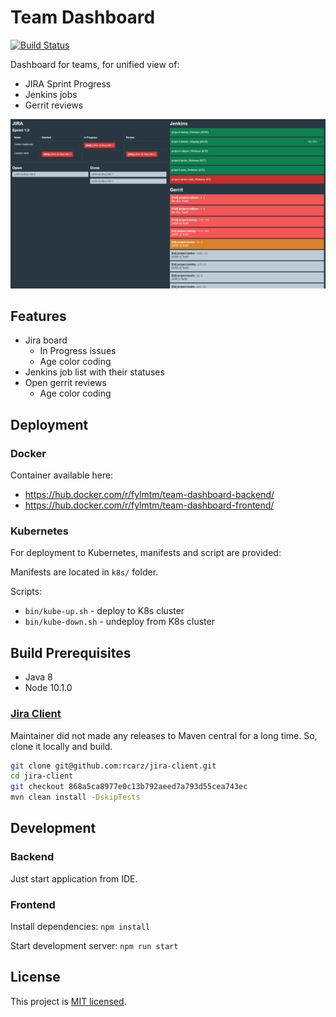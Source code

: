 # Team Dashboard

[![Build Status](https://travis-ci.org/FylmTM/team-dashboard.svg?branch=master)](https://travis-ci.org/FylmTM/team-dashboard)

Dashboard for teams, for unified view of:

* JIRA Sprint Progress
* Jenkins jobs
* Gerrit reviews

![dashboard](./dashboard.png)

## Features

* Jira board
  * In Progress issues
  * Age color coding
* Jenkins job list with their statuses
* Open gerrit reviews
  * Age color coding

## Deployment

### Docker

Container available here:

* https://hub.docker.com/r/fylmtm/team-dashboard-backend/
* https://hub.docker.com/r/fylmtm/team-dashboard-frontend/

### Kubernetes

For deployment to Kubernetes, manifests and script are provided:

Manifests are located in `k8s/` folder.

Scripts:

* `bin/kube-up.sh` - deploy to K8s cluster
* `bin/kube-down.sh` - undeploy from K8s cluster

## Build Prerequisites

* Java 8
* Node 10.1.0

### [Jira Client](https://github.com/rcarz/jira-client)

Maintainer did not made any releases to Maven central for a long time.
So, clone it locally and build.

```bash
git clone git@github.com:rcarz/jira-client.git
cd jira-client
git checkout 868a5ca8977e0c13b792aeed7a793d55cea743ec
mvn clean install -DskipTests
```

## Development

### Backend

Just start application from IDE.

### Frontend

Install dependencies: `npm install`

Start development server: `npm run start`

## License

This project is [MIT licensed](LICENSE).
